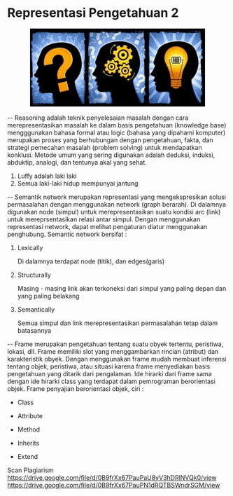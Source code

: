 # Representasi Pengetahuan 2

<p align="center">
  <img src="/img/M2S123.jpg" width="400px">
</p>


-- Reasoning adalah teknik penyelesaian masalah dengan cara merepresentasikan masalah ke dalam basis pengetahuan (knowledge base) mengggunakan bahasa formal atau logic (bahasa yang dipahami komputer) merupakan proses yang berhubungan dengan pengetahuan, fakta, dan strategi pemecahan masalah (problem solving) untuk mendapatkan konklusi. Metode umum yang sering digunakan adalah deduksi, induksi, abduktip, analogi, dan tentunya akal yang sehat. 
1. Luffy adalah laki laki
2. Semua laki-laki hidup mempunyai jantung

-- Semantik network merupakan representasi yang mengekspresikan solusi permasalahan dengan menggunakan network (graph berarah). Di dalamnya digunakan node (simpul) untuk merepresentasikan suatu kondisi arc (link) untuk mereprsentasikan relasi antar simpul. Dengan menggunakan representasi network, dapat melihat pengaturan diatur menggunakan penghubung. Semantic network bersifat :

1. Lexically

   Di dalamnya terdapat node (titik), dan edges(garis)

2. Structurally

   Masing - masing link akan terkoneksi dari simpul yang paling depan dan yang paling belakang

3. Semantically

   Semua simpul dan link merepresentasikan permasalahan tetap dalam batasannya

-- Frame merupakan pengetahuan tentang suatu obyek tertentu, peristiwa, lokasi, dll. Frame memiliki slot yang menggambarkan rincian (atribut) dan karakteristik obyek. Dengan menggunakan frame mudah membuat inferensi tentang objek, peristiwa, atau situasi karena frame menyediakan basis pengetahuan yang ditarik dari pengalaman. Ide hirarki dari frame sama dengan ide hirarki class yang terdapat dalam pemrograman berorientasi objek. Frame penyajian berorientasi objek, ciri :

- Class

- Attribute

- Method

- Inherits

- Extend

Scan Plagiarism
https://drive.google.com/file/d/0B9frXx67PauPaU8yV3hDRlNVQk0/view
https://drive.google.com/file/d/0B9frXx67PauPN1dRQTBSWndrSGM/view